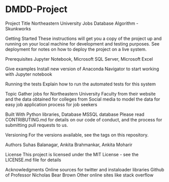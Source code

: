 # DMDD-Project
Project Title
Northeastern University Jobs Database Algorithm - Skunkworks

Getting Started
These instructions will get you a copy of the project up and running on your local machine for development and testing purposes. See deployment for notes on how to deploy the project on a live system.

Prerequisites
Jupyter Notebook, Microsoft SQL Server, Microsoft Excel

Give examples
Install new version of Anaconda Navigator to start working with Jupyter notebook

Running the tests
Explain how to run the automated tests for this system

Topic
Gather jobs for Northeastern University Faculty from their website and the data obtained for colleges from Social media to model the data for easy job application process for job seekers 


Built With
Python libraries, Database MSSQL database
Please read CONTRIBUTING.md for details on our code of conduct, and the process for submitting pull requests to us.

Versioning
For the versions available, see the tags on this repository.

Authors
Suhas Balanagar, Ankita Brahmankar, Ankita Moharir

License
This project is licensed under the MIT License - see the LICENSE.md file for details

Acknowledgments
Online sources for twitter and instaloader libraries
Github of Professor Nicholas Bear Brown
Other online sites like stack overflow
